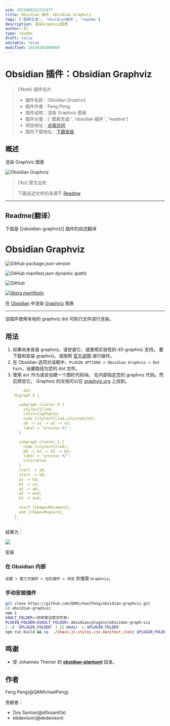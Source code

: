 ```yaml
---
uid: 2023080322232477
title: Obsidian 插件：Obsidian Graphviz
tags: ['图表生成', 'obsidian插件', 'readme']
description: 渲染Graphviz图表
author: AI
type: readme
draft: false
editable: false
modified: 20230101000000
---
```


# Obsidian 插件：Obsidian Graphviz

> [!Note] 插件名片
> - 插件名称：Obsidian Graphviz
> - 插件作者：Feng Peng
> - 插件说明：渲染 Graphviz 图表
> - 插件分类：[' 图表生成 ', 'obsidian 插件 ', 'readme']
> - 项目地址：[点我访问](https://github.com/QAMichaelPeng/obsidian-graphviz)
> - 国内下载地址：[下载安装](https://pkmer.cn/products/plugin/pluginMarket/?obsidian-graphviz)

## 概述

渲染 Graphviz 图表

![Obsidian Graphviz](https://cdn.pkmer.cn/covers/obsidian-graphviz.png!pkmer)

> [!tip] 原文出处
>
>下面自述文件的来源于 [Readme](https://ghproxy.net/https://raw.githubusercontent.com/QAMichaelPeng/obsidian-graphviz/main/README.md)
>

---

## Readme(翻译）

下面是 [[obsidian-graphviz]] 插件的自述翻译

# Obsidian Graphviz

![GitHub package.json version](https://img.shields.io/github/package-json/v/QAMichaelPeng/obsidian-graphviz)

![GitHub manifest.json dynamic (path)](https://img.shields.io/github/manifest-json/minAppVersion/QAMichaelPeng/obsidian-graphviz?label=lowest%20supported%20app%20version)

![GitHub](https://img.shields.io/github/license/QAMichaelPeng/obsidian-graphviz)

[![libera manifesto](https://img.shields.io/badge/libera-manifesto-lightgrey.svg)](https://liberamanifesto.com)

在 [Obsidian](https://obsidian.md) 中渲染 [Graphviz](https://graphviz.org/) 图表

---

该插件使用本地的 graphviz dot 可执行文件进行渲染。

## 用法

1. 如果尚未安装 graphviz，请安装它，或使用实验性的 d3-graphviz 支持。
   要下载和安装 graphviz，请按照 [官方说明](https://graphviz.org/download/) 进行操作。
2. 在 Obsidian 选项对话框中，`PLUGIN OPTIONS > Obsidian Graphviz > Dot Path`，设置路径为您的 dot 文件。
3. 使用 `dot` 作为语言创建一个围栏代码块。
   在内部指定您的 graphviz 代码。然后预览它。
   Graphviz 的文档可以在 [graphviz.org](https://graphviz.org/documentation/) 上找到。

```yaml
    ``` dot
    digraph G {

      subgraph cluster_0 {
        style=filled;
        color=lightgrey;
        node [style=filled,color=white];
        a0 -> a1 -> a2 -> a3;
        label = "process #1";
      }

      subgraph cluster_1 {
        node [style=filled];
        b0 -> b1 -> b2 -> b3;
        label = "process #2";
        color=blue
      }
      start -> a0;
      start -> b0;
      a1 -> b3;
      b2 -> a3;
      a3 -> a0;
      a3 -> end;
      b3 -> end;

      start [shape=Mdiamond];
      end [shape=Msquare];
    }
    ```
```

结果为：

![](doc/asset/image/example.png)

安装

### 在 Obsidian 内部

`设置 > 第三方插件 > 社区插件 > 浏览` 并搜索 `Graphviz`。

### 手动安装插件

``` bash
git clone https://github.com/QAMichaelPeng/obsidian-graphviz.git
cd obsidian-graphviz
npm i
VAULT_FOLDER=<你的笔记库文件夹>
PLUGIN_FOLDER=$VAULT_FOLDER/.obsidian/plugins/obisidan-graph-viz
[ -d "$PLUGIN_FOLDER" ] || mkdir -p $PLUGIN_FOLDER
npm run build && cp  ./{main.js,styles.css,manifest.json} $PLUGIN_FOLDER
```

## 鸣谢

- 受 Johannes Theiner 的 **[obsidian-plantuml](https://github.com/joethei/obsidian-plantuml)** 启发。

## 作者

Feng Peng(@QAMichaelPeng)

贡献者：

- Dos Santos(@d0ssant0s)
- ebdavison(@ebdavison)




